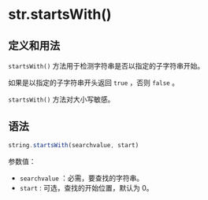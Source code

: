 # str.startsWith()

## 定义和用法

`startsWith()` 方法用于检测字符串是否以指定的子字符串开始。

如果是以指定的子字符串开头返回 `true` ，否则 `false` 。

`startsWith()` 方法对大小写敏感。

## 语法

```js
string.startsWith(searchvalue, start)
```

参数值：
- `searchvalue` ：必需，要查找的字符串。
- `start` :	可选，查找的开始位置，默认为 0。